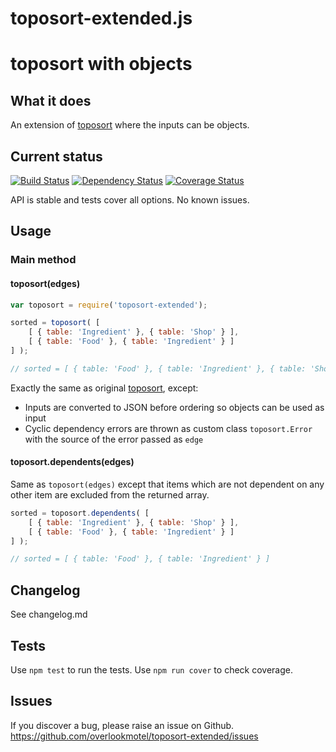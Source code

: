# toposort-extended.js

# toposort with objects

## What it does

An extension of [toposort](https://github.com/marcelklehr/toposort) where the inputs can be objects.

## Current status

[![Build Status](https://secure.travis-ci.org/overlookmotel/toposort-extended.png?branch=master)](http://travis-ci.org/overlookmotel/toposort-extended)
[![Dependency Status](https://david-dm.org/overlookmotel/toposort-extended.png)](https://david-dm.org/overlookmotel/toposort-extended)
[![Coverage Status](https://img.shields.io/coveralls/overlookmotel/toposort-extended/master.svg)](https://coveralls.io/r/overlookmotel/toposort-extended)

API is stable and tests cover all options. No known issues.

## Usage

### Main method
#### toposort(edges)

```js
var toposort = require('toposort-extended');

sorted = toposort( [
	[ { table: 'Ingredient' }, { table: 'Shop' } ],
	[ { table: 'Food' }, { table: 'Ingredient' } ]
] );

// sorted = [ { table: 'Food' }, { table: 'Ingredient' }, { table: 'Shop' } ]
```

Exactly the same as original [toposort](https://github.com/marcelklehr/toposort), except:

* Inputs are converted to JSON before ordering so objects can be used as input
* Cyclic dependency errors are thrown as custom class `toposort.Error` with the source of the error passed as `edge`

#### toposort.dependents(edges)

Same as `toposort(edges)` except that items which are not dependent on any other item are excluded from the returned array.

```js
sorted = toposort.dependents( [
	[ { table: 'Ingredient' }, { table: 'Shop' } ],
	[ { table: 'Food' }, { table: 'Ingredient' } ]
] );

// sorted = [ { table: 'Food' }, { table: 'Ingredient' } ]
```

## Changelog

See changelog.md

## Tests

Use `npm test` to run the tests. Use `npm run cover` to check coverage.

## Issues

If you discover a bug, please raise an issue on Github. https://github.com/overlookmotel/toposort-extended/issues
